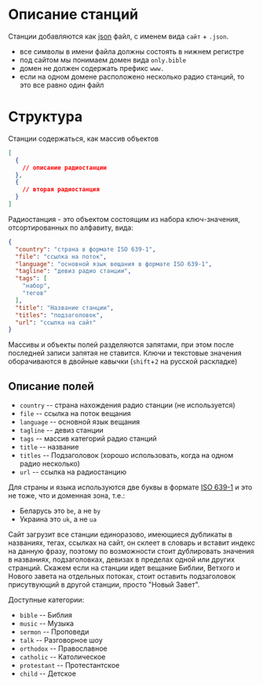 # Описание станций

Станции добавляются как [json](https://ru.wikipedia.org/wiki/JSON) файл, с именем вида
`сайт` + `.json`.

* все символы в имени файла должны состоять в нижнем регистре
* под сайтом мы понимаем домен вида `only.bible`
* домен не должен содержать префикс `www.`
* если на одном домене расположено несколько радио станций, то это все равно один файл

# Структура

Станции содержаться, как массив объектов

```json
[
  {
    // описание радиостанции
  },
  {
    // вторая радиостанция
  }
]
```

Радиостанция - это объектом состоящим из набора ключ-значения, отсортированных по алфавиту, вида:

```json
{
  "country": "страна в формате ISO 639-1",
  "file": "ссылка на поток",
  "language": "основной язык вещания в формате ISO 639-1",
  "tagline": "девиз радио станции",
  "tags": [
    "набор",
    "тегов"
  ],
  "title": "Название станции",
  "titles": "подзаголовок",
  "url": "ссылка на сайт"
}
```

Массивы и объекты полей разделяются запятами, при этом после последней записи запятая не ставится.
Ключи и текстовые значения оборачиваются в двойные кавычки (`shift`+`2` на русской раскладке)

## Описание полей

* `country` -- страна нахождения радио станции (не используется)
* `file` -- ссылка на поток вещания
* `language` -- основной язык вещания
* `tagline` -- девиз станции
* `tags` -- массив категорий радио станций
* `title` -- название
* `titles` -- Подзаголовок (хорошо использовать, когда на одном радио несколько)
* `url` -- ссылка на радиостанцию

Для страны и языка используются две буквы в формате [ISO 639-1](https://en.wikipedia.org/wiki/List_of_ISO_639-1_codes) и это не тоже, что и доменная зона, т.е.:
* Беларусь это `be`, а не `by`
* Украина это `uk`, а не `ua`

Сайт загрузит все станции единоразово, имеющиеся дубликаты в названиях, тегах, ссылках на сайт, он склеет в словарь и вставит индекс на данную фразу, поэтому по возможности стоит дублировать значения в названиях, подзаголовках, девизах в пределах одной или других странций. Скажем если на станции идет вещание Библии, Ветхого и Нового завета на отдельных потоках, стоит оставить подзаголовок присутвующий в другой станции, просто "Новый Завет".

Доступные категории:
* `bible` -- Библия
* `music` -- Музыка
* `sermon` -- Проповеди
* `talk` -- Разговорное шоу
* `orthodox` -- Православное 
* `catholic` -- Католическое
* `protestant` -- Протестантское
* `child` -- Детское